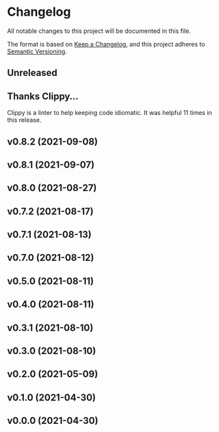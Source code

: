 # Changelog

All notable changes to this project will be documented in this file.

The format is based on [Keep a Changelog](https://keepachangelog.com/en/1.0.0/),
and this project adheres to [Semantic Versioning](https://semver.org/spec/v2.0.0.html).

## Unreleased

## Thanks Clippy…

Clippy is a linter to help keeping code idiomatic. It was helpful 11 times in this release.


## v0.8.2 (2021-09-08)


## v0.8.1 (2021-09-07)


## v0.8.0 (2021-08-27)


## v0.7.2 (2021-08-17)


## v0.7.1 (2021-08-13)


## v0.7.0 (2021-08-12)


## v0.5.0 (2021-08-11)


## v0.4.0 (2021-08-11)


## v0.3.1 (2021-08-10)


## v0.3.0 (2021-08-10)


## v0.2.0 (2021-05-09)


## v0.1.0 (2021-04-30)


## v0.0.0 (2021-04-30)


